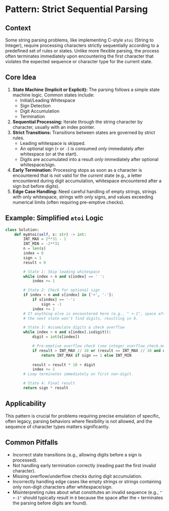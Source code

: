 # Pattern: Strict Sequential Parsing

## Context

Some string parsing problems, like implementing C-style `atoi` (String to Integer), require processing characters strictly sequentially according to a predefined set of rules or states. Unlike more flexible parsing, the process often terminates immediately upon encountering the first character that violates the expected sequence or character type for the current state.

## Core Idea

1.  **State Machine (Implicit or Explicit):** The parsing follows a simple state machine logic. Common states include:
    *   Initial/Leading Whitespace
    *   Sign Detection
    *   Digit Accumulation
    *   Termination
2.  **Sequential Processing:** Iterate through the string character by character, usually with an index pointer.
3.  **Strict Transitions:** Transitions between states are governed by strict rules.
    *   Leading whitespace is skipped.
    *   An optional sign (`+` or `-`) is consumed *only* immediately after whitespace (or at the start).
    *   Digits are accumulated into a result *only* immediately after optional whitespace/sign.
4.  **Early Termination:** Processing stops as soon as a character is encountered that is not valid for the *current* state (e.g., a letter encountered during digit accumulation, whitespace encountered after a sign but before digits).
5.  **Edge Case Handling:** Need careful handling of empty strings, strings with only whitespace, strings with only signs, and values exceeding numerical limits (often requiring pre-emptive checks).

## Example: Simplified `atoi` Logic

```python
class Solution:
    def myAtoi(self, s: str) -> int:
        INT_MAX = 2**31 - 1
        INT_MIN = -2**31
        n = len(s)
        index = 0
        sign = 1
        result = 0

        # State 1: Skip leading whitespace
        while index < n and s[index] == ' ':
            index += 1

        # State 2: Check for optional sign
        if index < n and s[index] in ['+', '-']:
            if s[index] == '-':
                sign = -1
            index += 1
        # If anything else is encountered here (e.g., " +-1", space after sign), 
        # the next state won't find digits, resulting in 0.

        # State 3: Accumulate digits & check overflow
        while index < n and s[index].isdigit():
            digit = int(s[index])

            # Pre-emptive overflow check (see integer_overflow_check.md)
            if result > INT_MAX // 10 or (result == INT_MAX // 10 and digit > 7):
                return INT_MAX if sign == 1 else INT_MIN
            
            result = result * 10 + digit
            index += 1
        # Loop terminates immediately on first non-digit.

        # State 4: Final result
        return sign * result

```

## Applicability

This pattern is crucial for problems requiring precise emulation of specific, often legacy, parsing behaviors where flexibility is not allowed, and the sequence of character types matters significantly.

## Common Pitfalls

*   Incorrect state transitions (e.g., allowing digits before a sign is processed).
*   Not handling early termination correctly (reading past the first invalid character).
*   Missing overflow/underflow checks during digit accumulation.
*   Incorrectly handling edge cases like empty strings or strings containing only non-digit characters after whitespace/sign.
*   Misinterpreting rules about what constitutes an invalid sequence (e.g., `" +-1"` should typically result in `0` because the space after the `+` terminates the parsing before digits are found). 